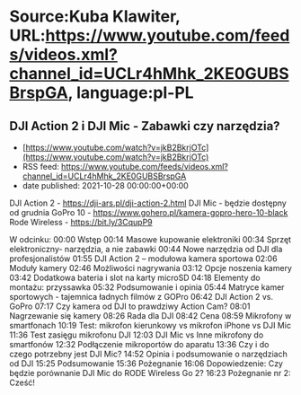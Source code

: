 # Source:Kuba Klawiter, URL:https://www.youtube.com/feeds/videos.xml?channel_id=UCLr4hMhk_2KE0GUBSBrspGA, language:pl-PL

## DJI Action 2 i DJI Mic - Zabawki czy narzędzia?
 - [https://www.youtube.com/watch?v=jkB2BkrjOTc](https://www.youtube.com/watch?v=jkB2BkrjOTc)
 - RSS feed: https://www.youtube.com/feeds/videos.xml?channel_id=UCLr4hMhk_2KE0GUBSBrspGA
 - date published: 2021-10-28 00:00:00+00:00

DJI Action 2 -  https://dji-ars.pl/dji-action-2.html
DJI Mic - będzie dostępny od grudnia
GoPro 10 -  https://www.gohero.pl/kamera-gopro-hero-10-black 
Rode Wireless - https://bit.ly/3CqupP9

W odcinku:
00:00 Wstęp
00:14 Masowe kupowanie elektroniki
00:34 Sprzęt elektroniczny- narzędzia, a nie zabawki
00:44 Nowe narzędzia od DJI dla profesjonalistów
01:55 DJI Action 2 – modułowa kamera sportowa
02:06 Moduły kamery
02:46 Możliwości nagrywania
03:12 Opcje noszenia kamery
03:42 Dodatkowa bateria i slot na karty microSD
04:18 Elementy do montażu: przyssawka
05:32 Podsumowanie i opinia
05:44 Matryce kamer sportowych - tajemnica ładnych filmów z GOPro
06:42 DJI Action 2 vs. GoPro
07:17 Czy kamera od DJI to prawdziwy Action Cam?
08:01 Nagrzewanie się kamery
08:26 Rada dla DJI
08:42 Cena
08:59 Mikrofony w smartfonach
10:19 Test: mikrofon kierunkowy vs mikrofon iPhone vs DJI Mic
11:36 Test zasięgu mikrofonu DJI
12:03 DJI Mic vs Inne mikrofony do smartfonów
12:32 Podłączenie mikroportów do aparatu
13:36 Czy i do czego potrzebny jest DJI Mic?
14:52 Opinia i podsumowanie o narzędziach od DJI
15:25 Podsumowanie
15:36 Pożegnanie
16:06 Dopowiedzenie: Czy będzie porównanie DJI Mic do RODE Wireless Go 2?
16:23 Pożegnanie nr 2: Cześć!

